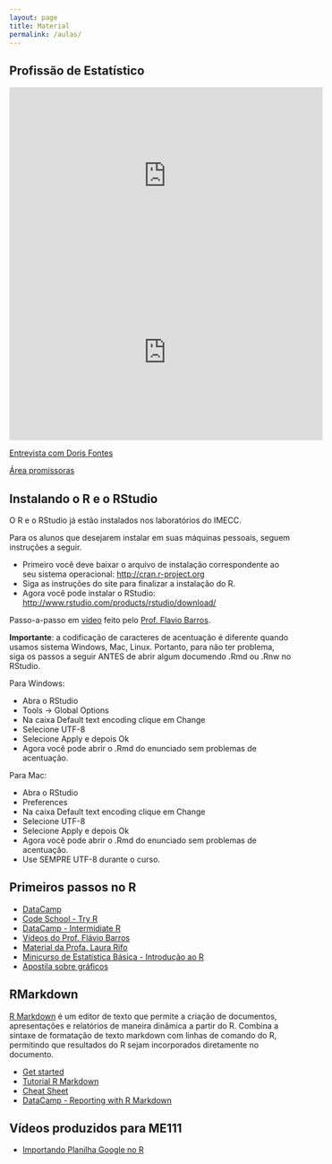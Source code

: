 ```yaml
---
layout: page
title: Material
permalink: /aulas/
---
```


## Profissão de Estatístico

<iframe width="560" height="315" src="https://www.youtube.com/embed/knYzFmPL0b8" frameborder="0" allowfullscreen></iframe>

<iframe width="560" height="315" src="https://www.youtube.com/embed/wV0Ks7aS7YI" frameborder="0" allowfullscreen></iframe>

[Entrevista com Doris Fontes](http://www.manipulandodados.com.br/2015/02/mercado-de-trabalho-para-estatisticos-entrevista-Doris-Fontes-Conre.html)

[Área promissoras](http://exame.abril.com.br/carreira/noticias/as-5-areas-mais-promissoras-para-os-estatisticos)


## Instalando o R e o RStudio

O R e o RStudio já estão instalados nos laboratórios do IMECC.

Para os alunos que desejarem instalar em suas máquinas pessoais, seguem instruções a seguir.

* Primeiro você deve baixar o arquivo de instalação correspondente ao seu sistema operacional: http://cran.r-project.org
* Siga as instruções do site para finalizar a instalação do R.
* Agora você pode instalar o RStudio: http://www.rstudio.com/products/rstudio/download/

Passo-a-passo em [vídeo](https://www.youtube.com/watch?v=9Ja5HIRs_kI) feito pelo [Prof. Flavio Barros](https://www.rmining.net/).

**Importante**: a codificação de caracteres de acentuação é diferente quando usamos sistema Windows, Mac, Linux. Portanto, para não ter problema, siga os passos a seguir ANTES de abrir algum documendo .Rmd ou .Rnw no RStudio. 

Para Windows:

* Abra o RStudio
* Tools -> Global Options
* Na caixa Default text encoding clique em Change
* Selecione UTF-8
* Selecione Apply e depois Ok
* Agora você pode abrir o .Rmd do enunciado sem problemas de acentuação.

Para Mac:

* Abra o RStudio
* Preferences
* Na caixa Default text encoding clique em Change
* Selecione UTF-8
* Selecione Apply e depois Ok
* Agora você pode abrir o .Rmd do enunciado sem problemas de acentuação.
* Use SEMPRE UTF-8 durante o curso.

## Primeiros passos no R

* [DataCamp](https://www.datacamp.com/courses?learn=r_programming)
* [Code School - Try R](http://tryr.codeschool.com/)
* [DataCamp - Intermidiate R](https://www.datacamp.com/courses/intermediate-r)
* [Vídeos do Prof. Flávio Barros](https://www.youtube.com/playlist?list=PLTOn3Eq-i6dtx49VxX9tA0u1CRdIu8FK-)
* [Material da Profa. Laura Rifo](http://www.ime.unicamp.br/~laurarifo/me093/AL/)
* [Minicurso de Estatística Básica - Introdução ao R](https://www.scribd.com/doc/209278459/Minicurso-de-Estatistica-Basica-Introducao-Ao-Software-R)
* [Apostila sobre gráficos](http://www.professores.uff.br/luciane/images/stories/Arquivos/Rgraficos.pdf)

## RMarkdown


[R Markdown](http://rmarkdown.rstudio.com/) é um editor de texto que permite a criação de documentos, apresentações e relatórios de maneira dinâmica a partir do R. Combina a sintaxe de formatação de texto markdown com linhas de comando do R, permitindo que resultados do R sejam incorporados diretamente no documento.

* [Get started](http://rmarkdown.rstudio.com/lesson-1.html)
* [Tutorial R Markdown](http://www.markdowntutorial.com/)
* [Cheat Sheet](https://www.rstudio.com/resources/cheatsheets/)
* [DataCamp - Reporting with R Markdown](https://www.datacamp.com/courses/reporting-with-r-markdown)


## Vídeos produzidos para ME111

* [Importando Planilha Google no R ](https://youtu.be/zfordV87h_U)

